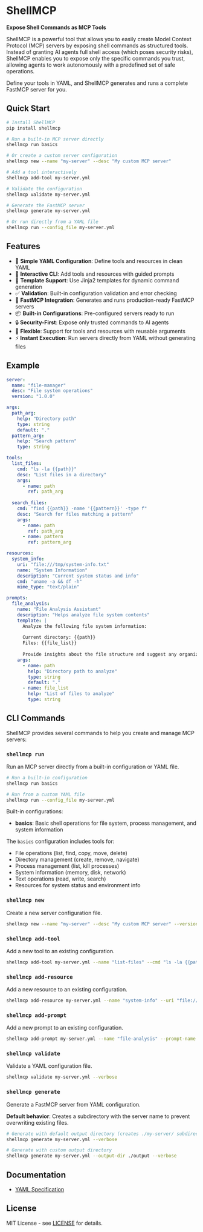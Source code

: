 # ShellMCP

**Expose Shell Commands as MCP Tools**

ShellMCP is a powerful tool that allows you to easily create Model Context Protocol (MCP) servers by exposing shell commands as structured tools. Instead of granting AI agents full shell access (which poses security risks), ShellMCP enables you to expose only the specific commands you trust, allowing agents to work autonomously with a predefined set of safe operations.

Define your tools in YAML, and ShellMCP generates and runs a complete FastMCP server for you.

## Quick Start

```bash
# Install ShellMCP
pip install shellmcp

# Run a built-in MCP server directly
shellmcp run basics

# Or create a custom server configuration
shellmcp new --name "my-server" --desc "My custom MCP server"

# Add a tool interactively
shellmcp add-tool my-server.yml

# Validate the configuration
shellmcp validate my-server.yml

# Generate the FastMCP server
shellmcp generate my-server.yml

# Or run directly from a YAML file
shellmcp run --config_file my-server.yml
```

## Features

- 🚀 **Simple YAML Configuration**: Define tools and resources in clean YAML
- 🔧 **Interactive CLI**: Add tools and resources with guided prompts
- 📝 **Template Support**: Use Jinja2 templates for dynamic command generation
- ✅ **Validation**: Built-in configuration validation and error checking
- 🎯 **FastMCP Integration**: Generates and runs production-ready FastMCP servers
- 📦 **Built-in Configurations**: Pre-configured servers ready to run
- 🔒 **Security-First**: Expose only trusted commands to AI agents
- 🎨 **Flexible**: Support for tools and resources with reusable arguments
- ⚡ **Instant Execution**: Run servers directly from YAML without generating files

## Example

```yaml
server:
  name: "file-manager"
  desc: "File system operations"
  version: "1.0.0"

args:
  path_arg:
    help: "Directory path"
    type: string
    default: "."
  pattern_arg:
    help: "Search pattern"
    type: string

tools:
  list_files:
    cmd: "ls -la {{path}}"
    desc: "List files in a directory"
    args:
      - name: path
        ref: path_arg
  
  search_files:
    cmd: "find {{path}} -name '{{pattern}}' -type f"
    desc: "Search for files matching a pattern"
    args:
      - name: path
        ref: path_arg
      - name: pattern
        ref: pattern_arg

resources:
  system_info:
    uri: "file:///tmp/system-info.txt"
    name: "System Information"
    description: "Current system status and info"
    cmd: "uname -a && df -h"
    mime_type: "text/plain"

prompts:
  file_analysis:
    name: "File Analysis Assistant"
    description: "Helps analyze file system contents"
    template: |
      Analyze the following file system information:
      
      Current directory: {{path}}
      Files: {{file_list}}
      
      Provide insights about the file structure and suggest any organization improvements.
    args:
      - name: path
        help: "Directory path to analyze"
        type: string
        default: "."
      - name: file_list
        help: "List of files to analyze"
        type: string
```

## CLI Commands

ShellMCP provides several commands to help you create and manage MCP servers:

### `shellmcp run`
Run an MCP server directly from a built-in configuration or YAML file.

```bash
# Run a built-in configuration
shellmcp run basics

# Run from a custom YAML file
shellmcp run --config_file my-server.yml
```

Built-in configurations:
- **basics**: Basic shell operations for file system, process management, and system information

The `basics` configuration includes tools for:
- File operations (list, find, copy, move, delete)
- Directory management (create, remove, navigate)
- Process management (list, kill processes)
- System information (memory, disk, network)
- Text operations (read, write, search)
- Resources for system status and environment info

### `shellmcp new`
Create a new server configuration file.

```bash
shellmcp new --name "my-server" --desc "My custom MCP server" --version "1.0.0"
```

### `shellmcp add-tool`
Add a new tool to an existing configuration.

```bash
shellmcp add-tool my-server.yml --name "list-files" --cmd "ls -la {{path}}" --desc "List files in directory"
```

### `shellmcp add-resource`
Add a new resource to an existing configuration.

```bash
shellmcp add-resource my-server.yml --name "system-info" --uri "file:///tmp/system-info.txt" --resource-name "System Information"
```

### `shellmcp add-prompt`
Add a new prompt to an existing configuration.

```bash
shellmcp add-prompt my-server.yml --name "file-analysis" --prompt-name "File Analysis Assistant"
```

### `shellmcp validate`
Validate a YAML configuration file.

```bash
shellmcp validate my-server.yml --verbose
```

### `shellmcp generate`
Generate a FastMCP server from YAML configuration.

**Default behavior**: Creates a subdirectory with the server name to prevent overwriting existing files.

```bash
# Generate with default output directory (creates ./my-server/ subdirectory)
shellmcp generate my-server.yml --verbose

# Generate with custom output directory
shellmcp generate my-server.yml --output-dir ./output --verbose
```

## Documentation

- [YAML Specification](docs/yml-specification.md)

## License

MIT License - see [LICENSE](LICENSE) for details.